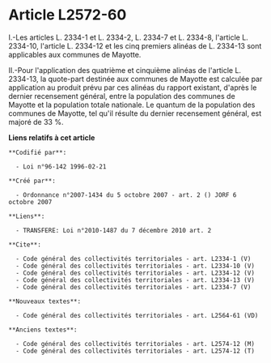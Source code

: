 # Article L2572-60

I.-Les articles L. 2334-1 et L. 2334-2, L. 2334-7 et L. 2334-8, l'article L. 2334-10, l'article L. 2334-12 et les cinq
premiers alinéas de L. 2334-13 sont applicables aux communes de Mayotte. 

II.-Pour l'application des quatrième et cinquième alinéas de l'article L. 2334-13, la quote-part destinée aux communes de
Mayotte est calculée par application au produit prévu par ces alinéas du rapport existant, d'après le dernier recensement
général, entre la population des communes de Mayotte et la population totale nationale. Le quantum de la population des
communes de Mayotte, tel qu'il résulte du dernier recensement général, est majoré de 33 %.

**Liens relatifs à cet article**

	**Codifié par**:

	  - Loi n°96-142 1996-02-21

	**Créé par**:

	  - Ordonnance n°2007-1434 du 5 octobre 2007 - art. 2 () JORF 6 octobre 2007

	**Liens**:

	  - TRANSFERE: Loi n°2010-1487 du 7 décembre 2010 art. 2

	**Cite**:

	  - Code général des collectivités territoriales - art. L2334-1 (V)
	  - Code général des collectivités territoriales - art. L2334-10 (V)
	  - Code général des collectivités territoriales - art. L2334-12 (V)
	  - Code général des collectivités territoriales - art. L2334-13 (V)
	  - Code général des collectivités territoriales - art. L2334-7 (V)

	**Nouveaux textes**:

	  - Code général des collectivités territoriales - art. L2564-61 (VD)

	**Anciens textes**:

	  - Code général des collectivités territoriales - art. L2574-12 (M)
	  - Code général des collectivités territoriales - art. L2574-12 (T)
